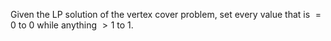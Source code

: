 Given the LP solution of the vertex cover problem, set every value that is $=0$ to $0$ while anything $> 1$ to $1$. 
